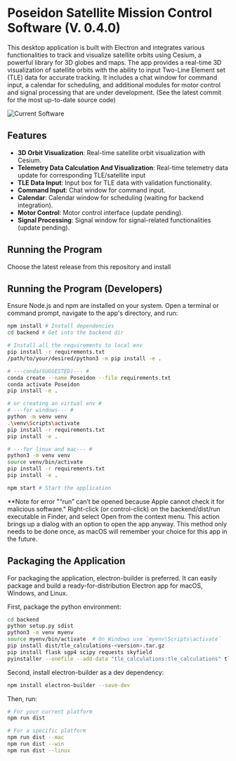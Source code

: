 # Poseidon Satellite Mission Control Software (V. 0.4.0)

This desktop application is built with Electron and integrates various functionalities to track and visualize satellite orbits using Cesium, a powerful library for 3D globes and maps. The app provides a real-time 3D visualization of satellite orbits with the ability to input Two-Line Element set (TLE) data for accurate tracking. It includes a chat window for command input, a calendar for scheduling, and additional modules for motor control and signal processing that are under development. (See the latest commit for the most up-to-date source code)

![Current Software](https://i.ibb.co/fH0bQcX/Screenshot-2024-04-02-at-1-28-58-PM.png)



## Features

- **3D Orbit Visualization**: Real-time satellite orbit visualization with Cesium.
- **Telemetry Data Calculation And Visualization**: Real-time telemetry data update for corresponding TLE/satellite input
- **TLE Data Input**: Input box for TLE data with validation functionality.
- **Command Input**: Chat window for command input.
- **Calendar**: Calendar window for scheduling (waiting for backend integration).
- **Motor Control**: Motor control interface (update pending).
- **Signal Processing**: Signal window for signal-related functionalities (update pending).

## Running the Program 
Choose the latest release from this repository and install

## Running the Program (Developers)

Ensure Node.js and npm are installed on your system. Open a terminal or command prompt, navigate to the app's directory, and run:

```bash
npm install # Install dependencies
cd backend # Get into the backend dir

```

```bash
# Install all the requirements to local env
pip install -r requirements.txt 
/path/to/your/desired/python3 -m pip install -e .

# ---conda(SUGGESTED)--- #
conda create --name Poseidon --file requirements.txt
conda activate Poseidon
pip install -e . 

# or creating an virtual env #
# ---for windows--- #
python -m venv venv 
.\venv\Scripts\activate 
pip install -r requirements.txt
pip install -e . 

# ---for linux and mac--- #
python3 -m venv venv 
source venv/bin/activate
pip install -r requirements.txt
pip install -e . 
```

```bash
npm start # Start the application
```

**Note for error "“run” can’t be opened because Apple cannot check it for malicious software."
Right-click (or control-click) on the backend/dist/run executable in Finder, and select Open from the context menu. This action brings up a dialog with an option to open the app anyway. This method only needs to be done once, as macOS will remember your choice for this app in the future.

## Packaging the Application
For packaging the application, electron-builder is preferred. It can easily package and build a ready-for-distribution Electron app for macOS, Windows, and Linux.

First, package the python environment:

```bash
cd backend
python setup.py sdist
python3 -m venv myenv
source myenv/bin/activate  # On Windows use `myenv\Scripts\activate`
pip install dist/tle_calculations-<version>.tar.gz
pip install flask sgp4 scipy requests skyfield
pyinstaller --onefile --add-data "tle_calculations:tle_calculations" tle_calculations/run.py
```

Second, install electron-builder as a dev dependency:
```bash
npm install electron-builder --save-dev
```

Then, run:

```bash
# For your current platform
npm run dist

# For a specific platform
npm run dist --mac
npm run dist --win
npm run dist --linux
```


